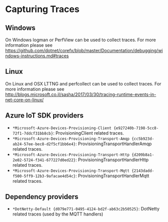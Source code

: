 # Capturing Traces

## Windows
On Windows logman or PerfView can be used to collect traces. For more information please see https://github.com/dotnet/corefx/blob/master/Documentation/debugging/windows-instructions.md#traces 

## Linux
On Linux and OSX LTTNG and perfcollect can be used to collect traces. For more information please see http://blogs.microsoft.co.il/sasha/2017/03/30/tracing-runtime-events-in-net-core-on-linux/

## Azure IoT SDK providers

* `*Microsoft-Azure-Devices-Provisioning-Client {e927240b-7198-5cc8-72f1-7ddcf31bb8cb}`: ProvisioningClient related traces.
* `*Microsoft-Azure-Devices-Provisioning-Transport-Amqp {cc5b923d-ab24-57ee-bec8-d2f5cf1bb6e4}`: ProvisioningTransportHandlerAmqp related traces.
* `*Microsoft-Azure-Devices-Provisioning-Transport-Http {d209b8a1-2e02-5724-f341-677227d0ed22}`: ProvisioningTransportHandlerHttp related traces.
* `*Microsoft-Azure-Devices-Provisioning-Transport-Mqtt {2143dadd-f500-5ff9-12b3-9afacae4d54c}`: ProvisioningTransportHandlerMqtt related traces.

## Dependency providers

* `*DotNetty-Default {d079e771-0495-4124-bd2f-ab63c2b50525}`: DotNetty related traces (used by the MQTT handlers)

